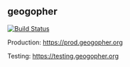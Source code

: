 
## geogopher

[![Build Status](https://travis-ci.org/geogopher/geogopher.svg?branch=master)](https://travis-ci.org/geogopher/geogopher)

Production:  https://prod.geogopher.org

Testing:  https://testing.geogopher.org


